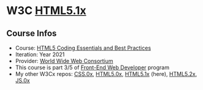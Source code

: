 # W3C [HTML5.1x](https://www.edx.org/course/html5-coding-essentials-and-best-practices)
## Course Infos
* Course: [HTML5 Coding Essentials and Best Practices](https://www.edx.org/course/html5-coding-essentials-and-best-practices)
* Iteration: Year 2021
* Provider: [World Wide Web Consortium](https://www.edx.org/school/w3cx)
* This course is part 3/5 of [Front-End Web Developer](https://www.edx.org/professional-certificate/w3cx-front-end-web-developer) program
* My other W3Cx repos: [CSS.0x](https://github.com/e1630m/edx-w3c-css0x), [HTML5.0x](https://github.com/e1630m/edx-w3c-html50x), [HTML5.1x](https://github.com/e1630m/edx-w3c-html51x) (here), [HTML5.2x](https://github.com/e1630m/edx-w3c-html52x), [JS.0x](https://github.com/e1630m/edx-w3c-js0x)
